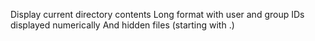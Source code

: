 Display current directory contents Long format
with user and group IDs displayed numerically
And hidden files (starting with .)
